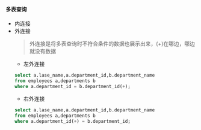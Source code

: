 #### 多表查询
* 内连接
* 外连接
  > 外连接是将多表查询时不符合条件的数据也展示出来，(+)在哪边，哪边就没有数据
  * 左外连接
  ```sql
  select a.lase_name,a.department_id,b.department_name
  from employees a,departments b
  where a.department_id = b.department_id(+);
  ```
  * 右外连接
  ```sql
  select a.lase_name,a.department_id,b.department_name
  from employees a,departments b
  where a.department_id(+) = b.department_id;
  ```
